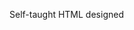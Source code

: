 Self-taught HTML designed
              
 
 
 
      
 
 
                                                                                                                                                                                                                            